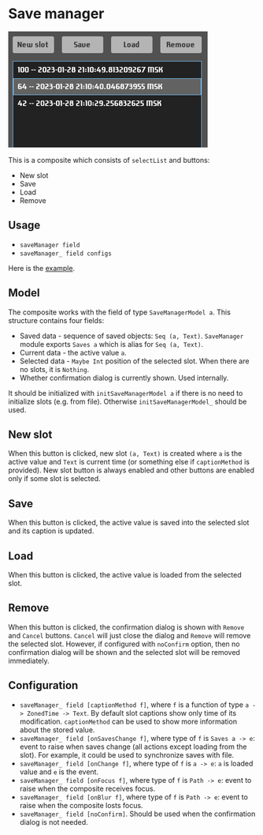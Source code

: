 # Save manager
![Screenshot](save-manager-widget.png)

This is a composite which consists of `selectList` and buttons:
- New slot
- Save
- Load
- Remove

## Usage

- `saveManager field`
- `saveManager_ field configs`

Here is the [example](/examples/save-manager/UI.hs).

## Model
The composite works with the field of type `SaveManagerModel a`.
This structure contains four fields:

- Saved data - sequence of saved objects: `Seq (a, Text)`. `SaveManager` module exports `Saves a` which is alias for `Seq (a, Text)`.
- Current data - the active value `a`.
- Selected data - `Maybe Int` position of the selected slot. When there are no slots, it is `Nothing`.
- Whether confirmation dialog is currently shown. Used internally.

It should be initialized with `initSaveManagerModel a` if there is no need to initialize slots (e.g. from file). Otherwise `initSaveManagerModel_` should be used.

## New slot
When this button is clicked, new slot `(a, Text)` is created where `a` is the active value and `Text` is current time (or something else if `captionMethod` is provided). New slot button is always enabled and other buttons are enabled only if some slot is selected.

## Save
When this button is clicked, the active value is saved into the selected slot and its caption is updated.

## Load
When this button is clicked, the active value is loaded from the selected slot.

## Remove
When this button is clicked, the confirmation dialog is shown with `Remove` and `Cancel` buttons. `Cancel` will just close the dialog and `Remove` will remove the selected slot. However, if configured with `noConfirm` option, then no confirmation dialog will be shown and the selected slot will be removed immediately.

## Configuration
- `saveManager_ field [captionMethod f]`, where `f` is a function of type `a -> ZonedTime -> Text`. By default slot captions show only time of its modification. `captionMethod` can be used to show more information about the stored value.
- `saveManager_ field [onSavesChange f]`, where type of `f` is `Saves a -> e`: event to raise when saves change (all actions except loading from the slot). For example, it could be used to synchronize saves with file.
- `saveManager_ field [onChange f]`, where type of `f` is `a -> e`: `a` is loaded value and `e` is the event.
- `saveManager_ field [onFocus f]`, where type of `f` is `Path -> e`: event to raise when the composite receives focus.
- `saveManager_ field [onBlur f]`, where type of `f` is `Path -> e`: event to raise when the composite losts focus.
- `saveManager_ field [noConfirm]`. Should be used when the confirmation dialog is not needed.
